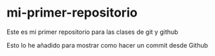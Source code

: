 # mi-primer-repositorio
Este es mi primer repositorio para las clases de git y github

Esto lo he añadido para mostrar como hacer un commit desde Github
